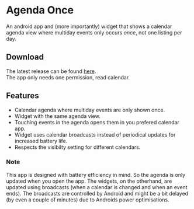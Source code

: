 # Agenda Once

An android app and (more importantly) widget that shows a
calendar agenda view where multiday events only occurs *once*,
not one listing per day.

## Download

The latest release can be found [here](https://github.com/Aggrathon/AgendaOnce/releases/).  
The app only needs one permission, read calendar.

## Features

 - Calendar agenda where multiday events are only shown once.
 - Widget with the same agenda view.
 - Touching events in the agenda opens them in you prefered calendar app.
 - Widget uses calendar broadcasts instead of periodical updates for increased battery life.
 - Respects the visibilty setting for different calendars.

### Note

This app is designed with battery efficiency in mind. 
So the agenda is only updated when you open the app.
The widgets, on the otherhand, are updated using broadcasts
(when a calendar is changed and when an event ends).
The broadcasts are controlled by Android and might be
a bit delayed (by even a couple of minutes) due to
Androids power optimisations.
